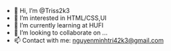 - 👋 Hi, I’m @Triss2k3
- 👀 I’m interested in HTML/CSS,UI
- 🌱 I’m currently learning at HUFI
- 💞️ I’m looking to collaborate on ...
- 📫 Contact with me: nguyenminhtri42k3@gmail.com

<!---
Triss2k3/Triss2k3 is a ✨ special ✨ repository because its `README.md` (this file) appears on your GitHub profile.
You can click the Preview link to take a look at your changes.
--->
